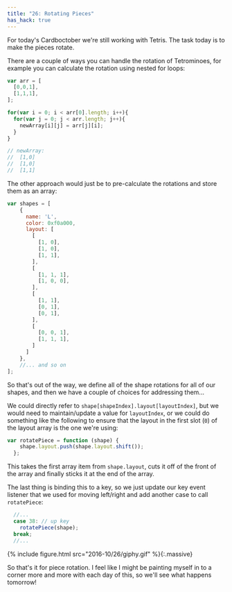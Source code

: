 ```yaml
---
title: "26: Rotating Pieces"
has_hack: true
---
```


For today's Cardboctober we're still working with Tetris. The task today is to make the pieces rotate.

<!-- more -->

There are a couple of ways you can handle the rotation of Tetrominoes, for example you can calculate the rotation using nested for loops:

```javascript
var arr = [
  [0,0,1],
  [1,1,1],
];

for(var i = 0; i < arr[0].length; i++){
  for(var j = 0; j < arr.length; j++){
    newArray[i][j] = arr[j][i];
  }
}

// newArray:
//  [1,0]
//  [1,0]
//  [1,1]

```

The other approach would just be to pre-calculate the rotations and store them as an array:

```javascript
var shapes = [
    {
      name: 'L',
      color: 0xf0a000,
      layout: [
        [
          [1, 0],
          [1, 0],
          [1, 1],
        ],
        [
          [1, 1, 1],
          [1, 0, 0],
        ],
        [
          [1, 1],
          [0, 1],
          [0, 1],
        ],
        [
          [0, 0, 1],
          [1, 1, 1],
        ]
      ]
    },
    //... and so on
];
```

So that's out of the way, we define all of the shape rotations for all of our shapes, and then we have a couple of choices for addressing them...

We could directly refer to `shape[shapeIndex].layout[layoutIndex]`, but we would need to maintain/update a value for `layoutIndex`, or we could do something like the following to ensure that the layout in the first slot (`0`) of the layout array is the one we're using:

```javascript
var rotatePiece = function (shape) {
    shape.layout.push(shape.layout.shift());
  };
```

This takes the first array item from `shape.layout`, cuts it off of the front of the array and finally sticks it at the end of the array.

The last thing is binding this to a key, so we just update our key event listener that we used for moving left/right and add another case to call `rotatePiece`:

```javascript
  //...
  case 38: // up key
    rotatePiece(shape);
  break;
  //...
```

{% include figure.html src="2016-10/26/giphy.gif" %}{:.massive}

So that's it for piece rotation. I feel like I might be painting myself in to a corner more and more with each day of this, so we'll see what happens tomorrow!
